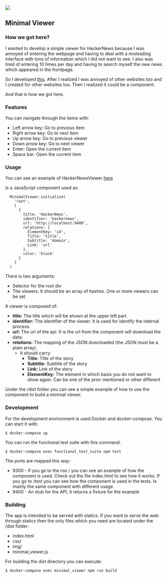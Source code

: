 ![](https://img.shields.io/badge/license-MIT-blue.svg)

## Minimal Viewer

### How we got here?

I wanted to develop a simple viewer for HackerNews because I was annoyed of entering the webpage and having to deal with a misleading interface with tons of information which I did not want to see. I also was tired of entering 10 times per day and having to search myself the new news which appeared in the frontpage.

So I developed [this](http://hacker-news-viewer.miguel.im). After I realized I was annoyed of other websites too and I created for other websites too. Then I realized it could be a component.

And that is how we got here.

### Features

You can navigate through the items with:

- Left arrow key: Go to previous item
- Right arrow key: Go to next item
- Up arrow key: Go to previous viewer
- Down arrow key: Go to next viewer
- Enter: Open the current item
- Space bar: Open the current item

### Usage

You can see an example of HackerNewsViewer [here](https://github.com/MiguelBel/HackerNewsViewer)

Is a JavaScript component used as:

```
  MinimalViewer.initialize(
    'root',
    [
      {
        title: 'HackerNews',
        identifier: 'hackernews',
        url: 'http://localhost:9400',
        relations: {
          ElementKey: 'id',
          Title: 'title',
          Subtitle: 'domain',
          Link: 'url'
        },
        color: 'black'
      }
    ]
  )
```

There is two arguments:

- Selector for the root div
- The viewers. It should be an array of hashes. One or more viewers can be set

A viewer is composed of:

- **title:** The title which will be shown at the upper left part.
- **identifier:** The identifier of the viewer. It is used for identify the internal process.
- **url:** The url of the api. It is the url from the component will download the data.
- **relations:** The mapping of the JSON downloaded (the JSON must be a plain array).
  - It should carry:
    - __Title:__ Title of the story
    - __Subtitle:__ Subtitle of the story
    - __Link:__ Link of the story
    - __ElementKey:__ The element in which basis you do not want to show again. Can be one of the prior mentioned or other different

Under the /dist folder you can see a simple example of how to use the component to build a minimal viewer.

### Development

For the development environment is used Docker and docker-compose. You can start it with:

```
$ docker-compose up
```

You can run the functional test suite with this command:

```
$ docker-compose exec functional_test_suite npm test
```

The ports are mapped this way:

- 9300 - If you go to the roo / you can see an example of how the component is used. Check out the file index.html to see how it works. If you go to /test you can see how the component is used in the tests. Is mainly the same component with different usage.
- 9400 - An stub for the API, it returns a fixture for the example

### Building

The app is intended to be served with statics. If you want to serve the web through statics then the only files which you need are located under the /dist folder:

- index.html
- css/
- img/
- minimal_viewer.js

For building the dist directory you can execute:

```
$ docker-compose exec minimal_viewer npm run build
```
